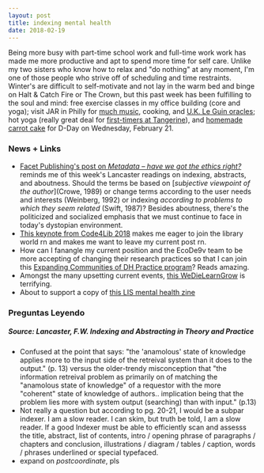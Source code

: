 ```yaml
---
layout: post
title: indexing mental health
date: 2018-02-19
---
```


Being more busy with part-time school work and full-time work work has made me more productive and apt to spend more time for self care. Unlike my two sisters who know how to relax and "do nothing" at any moment, I'm one of those people who strive off of scheduling and time restraints. Winter's are difficult to self-motivate and not lay in the warm bed and binge on Halt & Catch Fire or The Crown, but this past week has been fulfilling to the soul and mind: free exercise classes in my office building (core and yoga); visit JAR in Philly for [much music](https://www.pandora.com/artist/sam-smith/ARJ9VZwl2Plw9qZ), cooking, and [U.K. Le Guin oracles](http://www.ursulakleguin.com/ACH/Index.html); hot yoga (really great deal for [first-timers at Tangerine](https://tangerinehotpoweryoga.com/pricing/)), and [homemade carrot cake](https://barefootcontessa.com/recipes/carrot-cake-with-ginger-mascarpone-frosting) for D-Day on Wednesday, February 21.

### News + Links
* [Facet Publishing's post on _Metadata – have we got the ethics right?_](https://facetpublishing.wordpress.com/2018/02/13/metadata-have-we-got-the-ethics-right/) reminds me of this week's Lancaster readings on indexing, abstracts, and aboutness. Should the terms be based on [_subjective viewpoint of the author_](Crowe, 1989) or change terms according to the user needs and interests (Weinberg, 1992) or indexing _according to problems to which they seem related_ (Swift, 1987)? Besides aboutness, there's the politicized and socialized emphasis that we must continue to face in today's dystopian environment. 
* [This keynote from Code4Lib 2018](https://chrisbourg.wordpress.com/2018/02/14/for-the-love-of-baby-unicorns-my-code4lib-2018-keynote/) makes me eager to join the library world rn and makes me want to leave my current post rn.
* How can I fanangle my current position and the EcoDe9v team to be more accepting of changing their research practices so that I can join this [Expanding Communities of DH Practice program](https://twitter.com/dhinstitutes/status/964502853799772160)? Reads amazing. 
* Amongst the many upsetting current events, [this WeDieLearnGrow](https://www.nytimes.com/2018/02/17/business/the-wework-manifesto-first-office-space-next-the-world.html) is terrifying.
* About to support a copy of [this LIS mental health zine](https://twitter.com/violetbfox/status/965260261593632768)

### Preguntas Leyendo
##### Source: Lancaster, F.W. Indexing and Abstracting in Theory and Practice
* Confused at the point that says: "the 'anamolous' state of knowledge applies more to the input side of the retreival system than it does to the output." (p. 13) versus the older-trendy misconception that "the information retreival problem as primarily on of matching the "anamolous state of knowledge" of a requestor with the more "coherent" state of knowledge of authors.. implication being that the problem lies more with system output (searching) than with input." (p.13) 
* Not really a question but according to pg. 20-21, I would be a subpar indexer. I am a slow reader. I can skim, but truth be told, I am a slow reader. If a good Indexer must be able to efficiently scan and assesss the title, abstract, list of contents, intro / opening phrase of paragraphs / chapters and conclusion, illustrations / diagram / tables / caption, words / phrases underlined or special typefaced.
* expand on _postcoordinate_, pls
